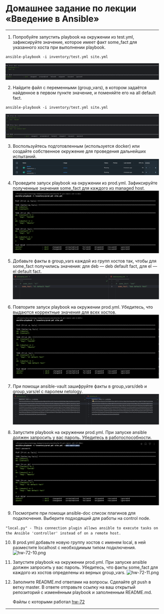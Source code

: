 # Домашнее задание по лекции «Введение в Ansible»

---

1. Попробуйте запустить playbook на окружении из test.yml, зафиксируйте значение, которое имеет факт some_fact для указанного хоста при выполнении playbook.
```
ansible-playbook -i inventory/test.yml site.yml
```
![hw-72-1.png](assets%2Fimages%2Fhw-72%2Fhw-72-1.png)

2. Найдите файл с переменными (group_vars), в котором задаётся найденное в первом пункте значение, и поменяйте его на all default fact.
```
ansible-playbook -i inventory/test.yml site.yml
```
![hw-72-2.png](assets%2Fimages%2Fhw-72%2Fhw-72-2.png)

3. Воспользуйтесь подготовленным (используется docker) или создайте собственное окружение для проведения дальнейших испытаний.
![hw-72-3.png](assets%2Fimages%2Fhw-72%2Fhw-72-3.png)

4. Проведите запуск playbook на окружении из prod.yml. Зафиксируйте полученные значения some_fact для каждого из managed host.
![hw-72-4.png](assets%2Fimages%2Fhw-72%2Fhw-72-4.png)

5. Добавьте факты в group_vars каждой из групп хостов так, чтобы для some_fact получились значения: для deb — deb default fact, для el — el default fact.
![hw-72-5.png](assets%2Fimages%2Fhw-72%2Fhw-72-5.png)

6. Повторите запуск playbook на окружении prod.yml. Убедитесь, что выдаются корректные значения для всех хостов.
![hw-72-6.png](assets%2Fimages%2Fhw-72%2Fhw-72-6.png)

7. При помощи ansible-vault зашифруйте факты в group_vars/deb и group_vars/el с паролем netology.
![hw-72-7.png](assets%2Fimages%2Fhw-72%2Fhw-72-7.png)

8. Запустите playbook на окружении prod.yml. При запуске ansible должен запросить у вас пароль. Убедитесь в работоспособности.
![hw-72-8.png](assets%2Fimages%2Fhw-72%2Fhw-72-8.png)

9. Посмотрите при помощи ansible-doc список плагинов для подключения. Выберите подходящий для работы на control node.

```"local.py" - This connection plugin allows ansible to execute tasks on the Ansible 'controller' instead of on a remote host.```

10. В prod.yml добавьте новую группу хостов с именем local, в ней разместите localhost с необходимым типом подключения.
![hw-72-10.png](assets%2Fimages%2Fhw-72%2Fhw-72-10.png)

11. Запустите playbook на окружении prod.yml. При запуске ansible должен запросить у вас пароль. Убедитесь, что факты some_fact для каждого из хостов определены из верных group_vars.
![hw-72-11.png](assets%2Fimages%2Fhw-72%2Fhw-72-11.png)

12. Заполните README.md ответами на вопросы. Сделайте git push в ветку master. В ответе отправьте ссылку на ваш открытый репозиторий с изменённым playbook и заполненным README.md.

    Файлы с которыми работал [hw-72](assets%2Fansible%2Fhw-72)

---